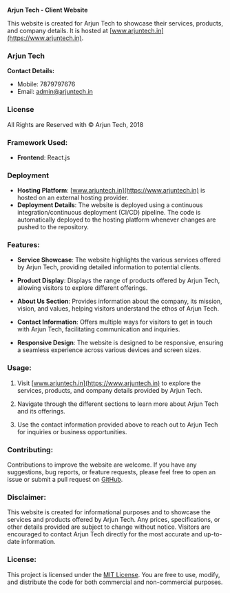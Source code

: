**Arjun Tech - Client Website**

This website is created for Arjun Tech to showcase their services, products, and company details. It is hosted at [www.arjuntech.in](https://www.arjuntech.in).

### Arjun Tech

**Contact Details:**
- Mobile: 7879797676
- Email: admin@arjuntech.in

### License

All Rights are Reserved with &copy; Arjun Tech, 2018

### Framework Used: 

- **Frontend**: React.js

### Deployment

- **Hosting Platform**: [www.arjuntech.in](https://www.arjuntech.in) is hosted on an external hosting provider.
- **Deployment Details**: The website is deployed using a continuous integration/continuous deployment (CI/CD) pipeline. The code is automatically deployed to the hosting platform whenever changes are pushed to the repository.

### Features:

- **Service Showcase**: The website highlights the various services offered by Arjun Tech, providing detailed information to potential clients.

- **Product Display**: Displays the range of products offered by Arjun Tech, allowing visitors to explore different offerings.

- **About Us Section**: Provides information about the company, its mission, vision, and values, helping visitors understand the ethos of Arjun Tech.

- **Contact Information**: Offers multiple ways for visitors to get in touch with Arjun Tech, facilitating communication and inquiries.

- **Responsive Design**: The website is designed to be responsive, ensuring a seamless experience across various devices and screen sizes.

### Usage:

1. Visit [www.arjuntech.in](https://www.arjuntech.in) to explore the services, products, and company details provided by Arjun Tech.
   
2. Navigate through the different sections to learn more about Arjun Tech and its offerings.

3. Use the contact information provided above to reach out to Arjun Tech for inquiries or business opportunities.

### Contributing:

Contributions to improve the website are welcome. If you have any suggestions, bug reports, or feature requests, please feel free to open an issue or submit a pull request on [GitHub](https://github.com/ashishmisal23/arjun-tech).

### Disclaimer:

This website is created for informational purposes and to showcase the services and products offered by Arjun Tech. Any prices, specifications, or other details provided are subject to change without notice. Visitors are encouraged to contact Arjun Tech directly for the most accurate and up-to-date information.

### License:

This project is licensed under the [MIT License](https://github.com/ashishmisal23/arjun-tech/blob/main/LICENSE). You are free to use, modify, and distribute the code for both commercial and non-commercial purposes.
